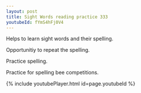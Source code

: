 ```yaml
---
layout: post
title: Sight Words reading practice 333
youtubeId: fYmS4hFj0V4
---
```

 
 
Helps to learn sight words and their spelling.

Opportunitiy to repeat the spelling. 

Practice spelling. 
 
Practice for spelling bee competitions. 
 
{% include youtubePlayer.html id=page.youtubeId %}
 
 
